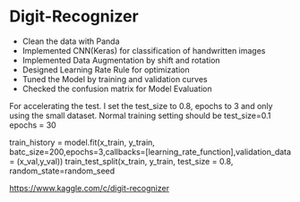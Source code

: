 # Digit-Recognizer

- Clean the data with Panda
-	Implemented CNN(Keras) for classification of handwritten images
- Implemented Data Augmentation by shift and rotation
- Designed Learning Rate Rule for optimization
- Tuned the Model by training and validation curves
- Checked the confusion matrix for Model Evaluation

For accelerating the test. I set the test_size to 0.8, epochs to 3 and only using the small dataset.
Normal training setting should be test_size=0.1 epochs = 30

train_history = model.fit(x_train, y_train, batc_size=200,epochs=3,callbacks=[learning_rate_function],validation_data = (x_val,y_val))
train_test_split(x_train, y_train, test_size = 0.8, random_state=random_seed

https://www.kaggle.com/c/digit-recognizer
